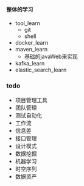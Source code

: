 #### 整体的学习
- tool_learn
  - git
  - shell
- docker_learn
- maven_learn
  - 基础的javaWeb来实现
- kafka_learn
- elastic_search_learn


### todo
- 项目管理工具
- 团队管理
- 测试自动化
- 工作流
- 信息差
- 接口管理
- 设计模式
- 数据挖掘
- 机器学习
- 时空序列
- 数据资产